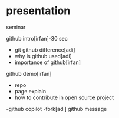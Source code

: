 # presentation
seminar


github intro[irfan]-30 sec
- git github difference[adi]
- why is github used[adi]
- importance of github[irfan]
   
github demo[irfan]
- repo
- page explain
- how to contribute in open source project


-github copilot
-fork[adi]
github message 

